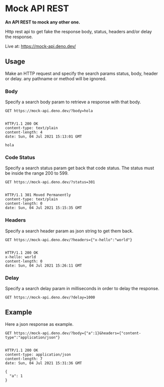 # Mock API REST

**An API REST to mock any other one.**

Http rest api to get fake the response body, status, headers and/or delay the response.

Live at: https://mock-api.deno.dev/

## Usage

Make an HTTP request and specify the search params status, body, header or delay.
any pathname or method will be ignored.

### Body

Specify a search body param to retrieve a response with that body.

```http
GET https://mock-api.deno.dev/?body=hola


HTTP/1.1 200 OK
content-type: text/plain
content-length: 4
date: Sun, 04 Jul 2021 15:13:01 GMT

hola
```

### Code Status

Specify a search status param get back that code status.
The status must be inside the range 200 to 599.

```http
GET https://mock-api.deno.dev/?status=301


HTTP/1.1 301 Moved Permanently
content-type: text/plain
content-length: 0
date: Sun, 04 Jul 2021 15:15:35 GMT
```

### Headers

Specify a search header param as json string to get them back.

```http
GET https://mock-api.deno.dev/?headers={"x-hello":"world"}


HTTP/1.1 200 OK
x-hello: world
content-length: 0
date: Sun, 04 Jul 2021 15:26:11 GMT
```

### Delay

Specify a search delay param in milliseconds in order to delay the response.

```http
GET https://mock-api.deno.dev/?delay=1000
```

## Example

Here a json response as example.

```http
GET https://mock-api.deno.dev/?body={"a":1}&headers={"content-type":"application/json"}


HTTP/1.1 200 OK
content-type: application/json
content-length: 7
date: Sun, 04 Jul 2021 15:31:36 GMT

{
  "a": 1
}
```
